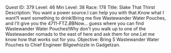 Quest ID: 379
Level: 46
Min Level: 38
Race: 178
Title: Slake That Thirst
Description: You want a power source.I can help you with that.Know what I want?I want something to drink!Bring me five Wastewander Water Pouches, and I'll give you the 4711-FTZ.$B$BNow... guess where you can find Wastewander Water Pouches!Why don't you walk up to one of the Wastewander nomads to the east of here and ask them for one.Let me know how that works out for you.
Objective: Bring 5 Wastewander Water Pouches to Chief Engineer Bilgewhizzle in Gadgetzan.
